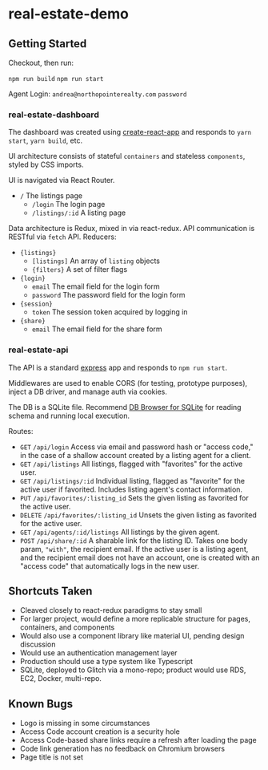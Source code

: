 # real-estate-demo

## Getting Started
Checkout, then run:

`npm run build`
`npm run start`

Agent Login:
`andrea@northopointerealty.com`
`password`

### real-estate-dashboard
The dashboard was created using [create-react-app](https://create-react-app.dev) and responds to `yarn start`, `yarn build`, etc.

UI architecture consists of stateful `containers` and stateless `components`, styled by CSS imports.

UI is navigated via React Router.
- `/` The listings page
  - `/login` The login page
  - `/listings/:id` A listing page

Data architecture is Redux, mixed in via react-redux. API communication is RESTful via `fetch` API. Reducers:
- `{listings}`
  - `[listings]` An array of `listing` objects
  - `{filters}` A set of filter flags
- `{login}`
  - `email` The email field for the login form
  - `password` The password field for the login form
- `{session}`
  - `token` The session token acquired by logging in
- `{share}`
  - `email` The email field for the share form

### real-estate-api
The API is a standard [express](http://expressjs.com) app and responds to `npm run start`.

Middlewares are used to enable CORS (for testing, prototype purposes), inject a DB driver, and manage auth via cookies.

The DB is a SQLite file. Recommend [DB Browser for SQLite](https://sqlitebrowser.org) for reading schema and running local execution.

Routes:
- `GET` `/api/login` Access via email and password hash or "access code," in the case of a shallow account created by a listing agent for a client.
- `GET` `/api/listings` All listings, flagged with "favorites" for the active user.
- `GET` `/api/listings/:id` Individual listing, flagged as "favorite" for the active user if favorited. Includes listing agent's contact information.
- `PUT` `/api/favorites/:listing_id` Sets the given listing as favorited for the active user.
- `DELETE` `/api/favorites/:listing_id` Unsets the given listing as favorited for the active user.
- `GET` `/api/agents/:id/listings` All listings by the given agent.
- `POST` `/api/share/:id` A sharable link for the listing ID. Takes one body param, `"with"`, the recipient email. If the active user is a listing agent, and the recipient email does not have an account, one is created with an "access code" that automatically logs in the new user.

## Shortcuts Taken
- Cleaved closely to react-redux paradigms to stay small
- For larger project, would define a more replicable structure for pages, containers, and components
- Would also use a component library like material UI, pending design discussion
- Would use an authentication management layer
- Production should use a type system like Typescript
- SQLite, deployed to Glitch via a mono-repo; product would use RDS, EC2, Docker, multi-repo.

## Known Bugs
- Logo is missing in some circumstances
- Access Code account creation is a security hole
- Access Code-based share links require a refresh after loading the page
- Code link generation has no feedback on Chromium browsers
- Page title is not set
